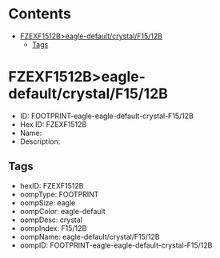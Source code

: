 



Contents
========

* [FZEXF1512B>eagle-default/crystal/F15/12B](#fzexf1512beagle-defaultcrystalf1512b)
	* [Tags](#tags)

# FZEXF1512B>eagle-default/crystal/F15/12B

- ID: FOOTPRINT-eagle-eagle-default-crystal-F15/12B
- Hex ID: FZEXF1512B
- Name: 
- Description: 

## Tags

- hexID: FZEXF1512B
- oompType: FOOTPRINT
- oompSize: eagle
- oompColor: eagle-default
- oompDesc: crystal
- oompIndex: F15/12B
- oompName: eagle-default/crystal/F15/12B
- oompID: FOOTPRINT-eagle-eagle-default-crystal-F15/12B
